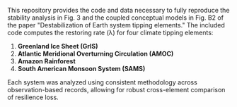 This repository provides the code and data necessary to fully reproduce the stability analysis in Fig. 3 and the coupled conceptual models in Fig. B2 of the paper "Destabilization of Earth system tipping elements."
The included code computes the restoring rate (λ) for four climate tipping elements:

1. **Greenland Ice Sheet (GrIS)**
2. **Atlantic Meridional Overturning Circulation (AMOC)**
3. **Amazon Rainforest**
4. **South American Monsoon System (SAMS)**

Each system was analyzed using consistent methodology across observation-based records, allowing for robust cross-element comparison of resilience loss.
